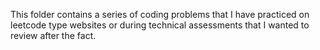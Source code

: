 This folder contains a series of coding problems that I have practiced on leetcode type websites or during technical assessments that I wanted to review after the fact.
